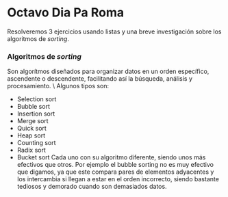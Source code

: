 # Octavo Dia Pa Roma
Resolveremos 3 ejercicios usando listas y una breve investigación sobre los algoritmos de _sorting_.
### Algoritmos de _sorting_
Son algorítmos diseñados para organizar datos en un orden específico, ascendente o descendente, facilitando así la búsqueda, análisis y procesamiento. \\
Algunos tipos son:
* Selection sort
* Bubble sort
* Insertion sort
* Merge sort
* Quick sort
* Heap sort
* Counting sort
* Radix sort
* Bucket sort
Cada uno con su algoritmo diferente, siendo unos más efectivos que otros. Por ejemplo el bubble sorting no es muy efectivo que digamos, ya que este compara pares de elementos adyacentes y los intercambia si llegan a estar en el orden incorrecto, siendo bastante tediosos y demorado cuando son demasiados datos.
